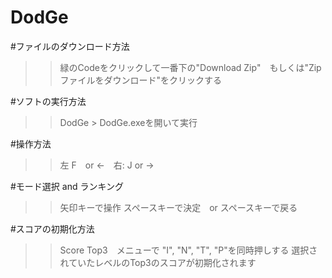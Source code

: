 # DodGe

#ファイルのダウンロード方法
>>緑のCodeをクリックして一番下の"Download Zip"　もしくは"Zipファイルをダウンロード"をクリックする

#ソフトの実行方法
>>DodGe > DodGe.exeを開いて実行

#操作方法
>>左 F　or ←　右: J or →

#モード選択 and ランキング
>>矢印キーで操作
>>スペースキーで決定　or スペースキーで戻る

#スコアの初期化方法
>>Score Top3　メニューで
"I", "N", "T", "P"を同時押しする
選択されていたレベルのTop3のスコアが初期化されます

